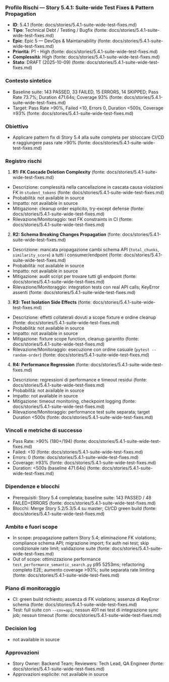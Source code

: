 ### Profilo Rischi — Story 5.4.1: Suite-wide Test Fixes & Pattern Propagation

- **ID**: 5.4.1 (fonte: docs/stories/5.4.1-suite-wide-test-fixes.md)
- **Tipo**: Technical Debt / Testing / Bugfix (fonte: docs/stories/5.4.1-suite-wide-test-fixes.md)
- **Epic**: Epic 5 — DevOps & Maintainability (fonte: docs/stories/5.4.1-suite-wide-test-fixes.md)
- **Priorità**: P1 - High (fonte: docs/stories/5.4.1-suite-wide-test-fixes.md)
- **Complessità**: High (fonte: docs/stories/5.4.1-suite-wide-test-fixes.md)
- **Stato**: DRAFT (2025-10-09) (fonte: docs/stories/5.4.1-suite-wide-test-fixes.md)

### Contesto sintetico
- Baseline suite: 143 PASSED, 33 FAILED, 15 ERRORS, 14 SKIPPED; Pass Rate 73.7%; Duration 471.64s; Coverage 93% (fonte: docs/stories/5.4.1-suite-wide-test-fixes.md)
- Target: Pass Rate >90%, Failed <10, Errors 0, Duration <500s, Coverage ≥93% (fonte: docs/stories/5.4.1-suite-wide-test-fixes.md)

### Obiettivo
- Applicare pattern fix di Story 5.4 alla suite completa per sbloccare CI/CD e raggiungere pass rate >90% (fonte: docs/stories/5.4.1-suite-wide-test-fixes.md)

### Registro rischi

1) **R1: FK Cascade Deletion Complexity** (fonte: docs/stories/5.4.1-suite-wide-test-fixes.md)
- Descrizione: complessità nella cancellazione in cascata causa violazioni FK in `student_tokens` (fonte: docs/stories/5.4.1-suite-wide-test-fixes.md)
- Probabilità: not available in source
- Impatto: not available in source
- Mitigazione: cleanup order esplicito, try-except defense (fonte: docs/stories/5.4.1-suite-wide-test-fixes.md)
- Rilevazione/Monitoraggio: test FK constraints in CI (fonte: docs/stories/5.4.1-suite-wide-test-fixes.md)

2) **R2: Schema Breaking Changes Propagation** (fonte: docs/stories/5.4.1-suite-wide-test-fixes.md)
- Descrizione: mancata propagazione cambi schema API (`total_chunks`, `similarity_score`) a tutti i consumer/endpoint (fonte: docs/stories/5.4.1-suite-wide-test-fixes.md)
- Probabilità: not available in source
- Impatto: not available in source
- Mitigazione: audit script per trovare tutti gli endpoint (fonte: docs/stories/5.4.1-suite-wide-test-fixes.md)
- Rilevazione/Monitoraggio: integration tests con real API calls; KeyError assenti (fonte: docs/stories/5.4.1-suite-wide-test-fixes.md)

3) **R3: Test Isolation Side Effects** (fonte: docs/stories/5.4.1-suite-wide-test-fixes.md)
- Descrizione: effetti collaterali dovuti a scope fixture e ordine cleanup (fonte: docs/stories/5.4.1-suite-wide-test-fixes.md)
- Probabilità: not available in source
- Impatto: not available in source
- Mitigazione: fixture scope function, cleanup garantito (fonte: docs/stories/5.4.1-suite-wide-test-fixes.md)
- Rilevazione/Monitoraggio: esecuzione con ordine casuale (`pytest --random-order`) (fonte: docs/stories/5.4.1-suite-wide-test-fixes.md)

4) **R4: Performance Regression** (fonte: docs/stories/5.4.1-suite-wide-test-fixes.md)
- Descrizione: regressioni di performance e timeout residui (fonte: docs/stories/5.4.1-suite-wide-test-fixes.md)
- Probabilità: not available in source
- Impatto: not available in source
- Mitigazione: timeout monitoring, checkpoint logging (fonte: docs/stories/5.4.1-suite-wide-test-fixes.md)
- Rilevazione/Monitoraggio: performance test suite separata; target Duration <500s (fonte: docs/stories/5.4.1-suite-wide-test-fixes.md)

### Vincoli e metriche di successo
- Pass Rate: >90% (180+/194) (fonte: docs/stories/5.4.1-suite-wide-test-fixes.md)
- Failed: <10 (fonte: docs/stories/5.4.1-suite-wide-test-fixes.md)
- Errors: 0 (fonte: docs/stories/5.4.1-suite-wide-test-fixes.md)
- Coverage: ≥93% (fonte: docs/stories/5.4.1-suite-wide-test-fixes.md)
- Duration: <500s (baseline 471.64s) (fonte: docs/stories/5.4.1-suite-wide-test-fixes.md)

### Dipendenze e blocchi
- Prerequisiti: Story 5.4 completata; baseline suite: 143 PASSED / 48 FAILED+ERRORS (fonte: docs/stories/5.4.1-suite-wide-test-fixes.md)
- Blocchi: Merge Story 5.2/5.3/5.4 su master; CI/CD green build (fonte: docs/stories/5.4.1-suite-wide-test-fixes.md)

### Ambito e fuori scope
- In scope: propagazione pattern Story 5.4; eliminazione FK violations; compliance schema API; migrazione import; fix auth nei test; skip condizionale rate limit; validazione suite (fonte: docs/stories/5.4.1-suite-wide-test-fixes.md)
- Out of scope: ottimizzazione performance `test_performance_semantic_search.py` p95 5253ms; refactoring completo E2E; aumento coverage >93%; suite separata rate limiting (fonte: docs/stories/5.4.1-suite-wide-test-fixes.md)

### Piano di monitoraggio
- CI: green build richiesto; assenza di FK violations; assenza di KeyError schema (fonte: docs/stories/5.4.1-suite-wide-test-fixes.md)
- Test: full suite con `--cov=api`; nessun 401 nei test di integrazione sync job; nessun timeout (fonte: docs/stories/5.4.1-suite-wide-test-fixes.md)

### Decision log
- not available in source

### Approvazioni
- Story Owner: Backend Team; Reviewers: Tech Lead, QA Engineer (fonte: docs/stories/5.4.1-suite-wide-test-fixes.md)
- Approvazioni esplicite: not available in source
